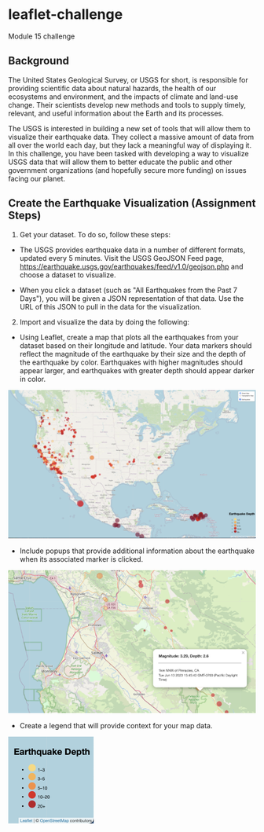 # leaflet-challenge
Module 15 challenge

## Background
The United States Geological Survey, or USGS for short, is responsible for providing scientific data about natural hazards, the health of our ecosystems and environment, and the impacts of climate and land-use change. Their scientists develop new methods and tools to supply timely, relevant, and useful information about the Earth and its processes.

The USGS is interested in building a new set of tools that will allow them to visualize their earthquake data. They collect a massive amount of data from all over the world each day, but they lack a meaningful way of displaying it. In this challenge, you have been tasked with developing a way to visualize USGS data that will allow them to better educate the public and other government organizations (and hopefully secure more funding) on issues facing our planet.

## Create the Earthquake Visualization (Assignment Steps)
1. Get your dataset. To do so, follow these steps:

* The USGS provides earthquake data in a number of different formats, updated every 5 minutes. Visit the USGS GeoJSON Feed page, https://earthquake.usgs.gov/earthquakes/feed/v1.0/geojson.php  and choose a dataset to visualize. 

* When you click a dataset (such as "All Earthquakes from the Past 7 Days"), you will be given a JSON representation of that data. Use the URL of this JSON to pull in the data for the visualization. 

2. Import and visualize the data by doing the following:

* Using Leaflet, create a map that plots all the earthquakes from your dataset based on their longitude and latitude. Your data markers should reflect the magnitude of the earthquake by their size and the depth of the earthquake by color. Earthquakes with higher magnitudes should appear larger, and earthquakes with greater depth should appear darker in color.

![](Images/map.png)

* Include popups that provide additional information about the earthquake when its associated marker is clicked.

![](Images/pop%20up.png)

* Create a legend that will provide context for your map data.

![](Images/legend.png)



